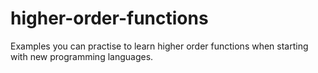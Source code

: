 # higher-order-functions
Examples you can practise to learn higher order functions when starting with new programming languages.
